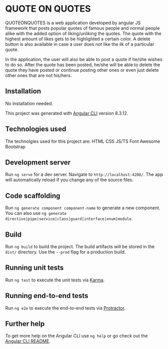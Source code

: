 # QUOTE ON QUOTES
QUOTEONQUOTES is a web application developed by angular JS  framework that posts popular quotes of famous people and normal people alike with the added option of liking/unliking the quotes. The quote with the highest amount of likes gets to be highlighted a certain color. A delete button is also available in case a user does not like the ilk of a particular quote.

In the application, the user will also be able to post a quote if he/she wishes to do so. After the quote has been posted, he/she will be able to delete the quote they have posted or continue posting other ones or even just delete other ones that are not his/hers.

## Installation
No installation needed.

This project was generated with [Angular CLI](https://github.com/angular/angular-cli) version 8.3.12.

## Technologies used
The technolgies used for this project are:
HTML
CSS
JS/TS
Font Awesome
Bootstrap

## Development server

Run `ng serve` for a dev server. Navigate to `http://localhost:4200/`. The app will automatically reload if you change any of the source files.

## Code scaffolding

Run `ng generate component component-name` to generate a new component. You can also use `ng generate directive|pipe|service|class|guard|interface|enum|module`.

## Build

Run `ng build` to build the project. The build artifacts will be stored in the `dist/` directory. Use the `--prod` flag for a production build.

## Running unit tests

Run `ng test` to execute the unit tests via [Karma](https://karma-runner.github.io).

## Running end-to-end tests

Run `ng e2e` to execute the end-to-end tests via [Protractor](http://www.protractortest.org/).

## Further help

To get more help on the Angular CLI use `ng help` or go check out the [Angular CLI README](https://github.com/angular/angular-cli/blob/master/README.md).
